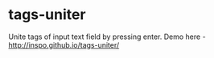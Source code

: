 # tags-uniter
Unite tags of input text field by pressing enter.
Demo here -   http://inspo.github.io/tags-uniter/
